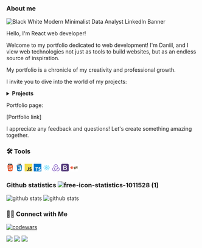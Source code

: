 ### About me

![Black   White Modern Minimalist Data Analyst LinkedIn Banner](https://github.com/danya543/danya543/assets/118297018/0202cfc0-5216-47b7-941d-8594396566c6)

Hello, I'm React web developer!

Welcome to my portfolio dedicated to web development! I'm Daniil, and I view web technologies not just as tools to build websites, but as an endless source of inspiration.

My portfolio is a chronicle of my creativity and professional growth.

I invite you to dive into the world of my projects:
<details>
  <summary><b>Projects</b></summary>

### Art museum:

[![ReadMe Card](https://github-readme-stats.vercel.app/api/pin/?username=danya543&repo=modsen_trainee)](https://github.com/danya543/modsen_trainee)

<a href='https://museum-trainee.netlify.app/'><img src='https://github.com/danya543/danya543/assets/118297018/bebde416-5414-433b-8741-f22f59b3ff08'>

___________________________________________________________________________________________________
### City guide:

[![ReadMe Card](https://github-readme-stats.vercel.app/api/pin/?username=danya543&repo=modsen_practice)](https://github.com/danya543/modsen_practice)

___________________________________________________________________________________________________
### Bot platform:

[![ReadMe Card](https://github-readme-stats.vercel.app/api/pin/?username=PyDreamTeam&repo=chat_bot_project_frontend)](https://github.com/PyDreamTeam/chat_bot_project_frontend)

<a href='https://Python.devlaba.online'><img src='https://github.com/danya543/danya543/assets/118297018/bebde416-5414-433b-8741-f22f59b3ff08'>

___________________________________________________________________________________________________
### Trello clone:

[![ReadMe Card](https://github-readme-stats.vercel.app/api/pin/?username=Teach-Me-Skills-Frontend&repo=tms-98-team-2)](https://github.com/Teach-Me-Skills-Frontend/tms-98-team-2)

[![button_online (1)](https://github.com/danya543/danya543/assets/118297018/bebde416-5414-433b-8741-f22f59b3ff08)](https://teach-me-skills-frontend.github.io/tms-98-team-2/)

___________________________________________________________________________________________________
### Bulls and cows

[![ReadMe Card](https://github-readme-stats.vercel.app/api/pin/?username=danya543&repo=bulls-cows)](https://github.com/danya543/Bulls-Cows)

[![button_online (1)](https://github.com/danya543/danya543/assets/118297018/bebde416-5414-433b-8741-f22f59b3ff08)](https://bulls-cows-ca19c8.netlify.app/)
___________________________________________________________________________________________________
</details>

Portfolio page:

[Portfolio link]

I appreciate any feedback and questions! Let's create something amazing together.

### 🛠️ Tools

<code><img height="20" src="https://raw.githubusercontent.com/github/explore/80688e429a7d4ef2fca1e82350fe8e3517d3494d/topics/html/html.png"></code>
<code><img height="20" src="https://raw.githubusercontent.com/github/explore/80688e429a7d4ef2fca1e82350fe8e3517d3494d/topics/css/css.png"></code>
<code><img height="20" src="https://raw.githubusercontent.com/github/explore/80688e429a7d4ef2fca1e82350fe8e3517d3494d/topics/javascript/javascript.png"></code>
<code><img height="20" src="https://raw.githubusercontent.com/github/explore/80688e429a7d4ef2fca1e82350fe8e3517d3494d/topics/typescript/typescript.png"></code>
<code><img height="20" src="https://raw.githubusercontent.com/github/explore/80688e429a7d4ef2fca1e82350fe8e3517d3494d/topics/react/react.png"></code>
<code><img height="20" src="https://raw.githubusercontent.com/github/explore/80688e429a7d4ef2fca1e82350fe8e3517d3494d/topics/redux/redux.png"></code>
<code><img height="20" src="https://raw.githubusercontent.com/github/explore/80688e429a7d4ef2fca1e82350fe8e3517d3494d/topics/bootstrap/bootstrap.png"></code>
<code><img height="20" src="https://raw.githubusercontent.com/github/explore/80688e429a7d4ef2fca1e82350fe8e3517d3494d/topics/git/git.png"></code>


### Github statistics ![free-icon-statistics-1011528 (1)](https://github.com/danya543/danya543/assets/118297018/8d0e174e-46bc-4e2d-b11a-7e16ab2c35fd)

![github stats](https://github-readme-stats.vercel.app/api?username=danya543&show_icons=true)
![github stats](https://github-readme-stats.vercel.app/api/top-langs/?username=danya543&layout=compact)


<!-- 
- Languages: HTML5, CSS(SCSS), JavaScript(ES6+), TypeScript.
- Framework: React, Redux, Axios, Next.js.
- Knowledge of version control systems, especially Git.
- Familiarity with branching, merging, and pull requests. 
- Experience with build tools like Webpack, Vite, Vercel, Parcel.
- Basic understanding of design principles to collaborate effectively with designers.
- Familiarity with design tool Figma. -->
  

### 👋🏻 Connect with Me
[![codewars](https://www.codewars.com/users/_.danya._/badges/small)](https://www.codewars.com/users/_.danya._)

<a href="www.linkedin.com/in/daniil-hiliou-91479a284"><img src="https://img.shields.io/badge/-Daniil%20Hiliou-0077B5?style=flat-square&logo=Linkedin&logoColor=white"/></a>
<a href="mailto:dgilev75@gmail.com"><img src="https://img.shields.io/badge/-dgilev75@gmail.com-D14836?style=flat-square&logo=Gmail&logoColor=white"/></a>
<a href="https://t.me/danuchka"><img src="https://img.shields.io/badge/-danuchka-0077B5?style=flat-square&logo=Telegram&logoColor=white"/></a>

